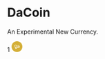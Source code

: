 # DaCoin
An Experimental New Currency.

1 <img src="https://raw.githubusercontent.com/MrSherlockHolmes/DaCoin/master/DaCoinImg.png" height="25px" width="25px" />

